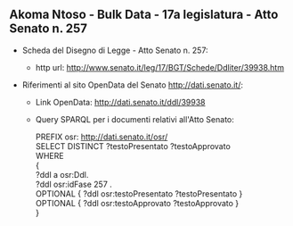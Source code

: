 ## Akoma Ntoso - Bulk Data - 17a legislatura - Atto Senato n. 257 ##

* Scheda del Disegno di Legge - Atto Senato n. 257:
	* http url: http://www.senato.it/leg/17/BGT/Schede/Ddliter/39938.htm

* Riferimenti al sito OpenData del Senato http://dati.senato.it/:
	* Link OpenData: http://dati.senato.it/ddl/39938
	* Query SPARQL per i documenti relativi all'Atto Senato:

        PREFIX osr: <http://dati.senato.it/osr/>  
		SELECT DISTINCT ?testoPresentato ?testoApprovato  
		WHERE  
		{  
		    ?ddl a osr:Ddl.  
		    ?ddl osr:idFase 257 .  
		    OPTIONAL { ?ddl osr:testoPresentato ?testoPresentato }  
		    OPTIONAL { ?ddl osr:testoApprovato ?testoApprovato }  
		}
		
